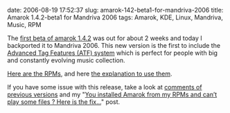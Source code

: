 date: 2006-08-19 17:52:37
slug: amarok-142-beta1-for-mandriva-2006
title: Amarok 1.4.2-beta1 for Mandriva 2006
tags: Amarok, KDE, Linux, Mandriva, Music, RPM

The [first beta of amarok 1.4.2](http://amarok.kde.org/content/view/77) was out for about 2 weeks and today I backported it to Mandriva 2006. This new version is the first to include the [Advanced Tag Features (ATF) system](http://amarok.kde.org/amarokwiki/index.php/ATF) which is perfect for people with big and constantly evolving music collection.

[Here are the RPMs](http://kevin.deldycke.com/static/repository/mandriva/2006.0/i586/), and here [the explanation to use them](http://kevin.deldycke.com/2006/04/new-repository-for-mandriva-2006/).

If you have some issue with this release, take a look at [comments of previous versions](http://kevin.deldycke.com/2006/07/amarok-141-for-mandriva-2006/) and my "[You installed Amarok from my RPMs and can’t play some files ? Here is the fix...](http://kevin.deldycke.com/2006/08/you-installed-amarok-from-my-rpms-and-you-cant-play-some-files-here-is-the-fix/)" post.
